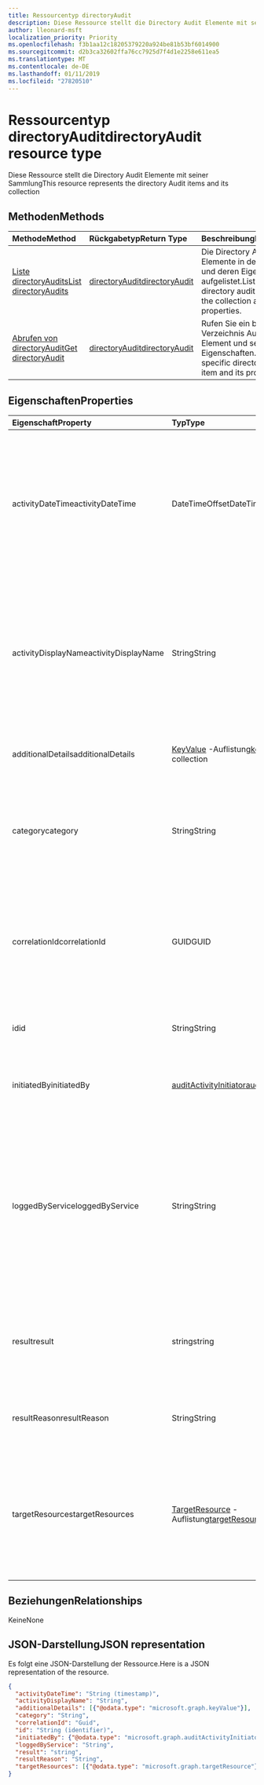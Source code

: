 ```yaml
---
title: Ressourcentyp directoryAudit
description: Diese Ressource stellt die Directory Audit Elemente mit seiner Sammlung
author: lleonard-msft
localization_priority: Priority
ms.openlocfilehash: f3b1aa12c18205379220a924be81b53bf6014900
ms.sourcegitcommit: d2b3ca32602ffa76cc7925d7f4d1e2258e611ea5
ms.translationtype: MT
ms.contentlocale: de-DE
ms.lasthandoff: 01/11/2019
ms.locfileid: "27820510"
---
```

# <a name="directoryaudit-resource-type"></a><span data-ttu-id="234fb-103">Ressourcentyp directoryAudit</span><span class="sxs-lookup"><span data-stu-id="234fb-103">directoryAudit resource type</span></span>
<span data-ttu-id="234fb-104">Diese Ressource stellt die Directory Audit Elemente mit seiner Sammlung</span><span class="sxs-lookup"><span data-stu-id="234fb-104">This resource represents the directory Audit items and its collection</span></span>


## <a name="methods"></a><span data-ttu-id="234fb-105">Methoden</span><span class="sxs-lookup"><span data-stu-id="234fb-105">Methods</span></span>

| <span data-ttu-id="234fb-106">Methode</span><span class="sxs-lookup"><span data-stu-id="234fb-106">Method</span></span>           | <span data-ttu-id="234fb-107">Rückgabetyp</span><span class="sxs-lookup"><span data-stu-id="234fb-107">Return Type</span></span>    |<span data-ttu-id="234fb-108">Beschreibung</span><span class="sxs-lookup"><span data-stu-id="234fb-108">Description</span></span>|
|:---------------|:--------|:----------|
|[<span data-ttu-id="234fb-109">Liste directoryAudits</span><span class="sxs-lookup"><span data-stu-id="234fb-109">List directoryAudits</span></span>](../api/directoryaudit-list.md) | [<span data-ttu-id="234fb-110">directoryAudit</span><span class="sxs-lookup"><span data-stu-id="234fb-110">directoryAudit</span></span>](directoryaudit.md) |<span data-ttu-id="234fb-111">Die Directory Audit-Elemente in der Auflistung und deren Eigenschaften aufgelistet.</span><span class="sxs-lookup"><span data-stu-id="234fb-111">List the directory audit items in the collection and their properties.</span></span>|
|[<span data-ttu-id="234fb-112">Abrufen von directoryAudit</span><span class="sxs-lookup"><span data-stu-id="234fb-112">Get directoryAudit</span></span>](../api/directoryaudit-get.md) | [<span data-ttu-id="234fb-113">directoryAudit</span><span class="sxs-lookup"><span data-stu-id="234fb-113">directoryAudit</span></span>](directoryaudit.md) |<span data-ttu-id="234fb-114">Rufen Sie ein bestimmtes Verzeichnis Audit-Element und seine Eigenschaften.</span><span class="sxs-lookup"><span data-stu-id="234fb-114">Get a specific directory audit item and its properties.</span></span>|


## <a name="properties"></a><span data-ttu-id="234fb-115">Eigenschaften</span><span class="sxs-lookup"><span data-stu-id="234fb-115">Properties</span></span>
| <span data-ttu-id="234fb-116">Eigenschaft</span><span class="sxs-lookup"><span data-stu-id="234fb-116">Property</span></span>     | <span data-ttu-id="234fb-117">Typ</span><span class="sxs-lookup"><span data-stu-id="234fb-117">Type</span></span>   |<span data-ttu-id="234fb-118">Beschreibung</span><span class="sxs-lookup"><span data-stu-id="234fb-118">Description</span></span>|
|:---------------|:--------|:----------|
|<span data-ttu-id="234fb-119">activityDateTime</span><span class="sxs-lookup"><span data-stu-id="234fb-119">activityDateTime</span></span>|<span data-ttu-id="234fb-120">DateTimeOffset</span><span class="sxs-lookup"><span data-stu-id="234fb-120">DateTimeOffset</span></span>|<span data-ttu-id="234fb-121">Gibt an, das Datum und die Zeit, die die Aktivität ausgeführt wurde.</span><span class="sxs-lookup"><span data-stu-id="234fb-121">Indicates the date and time the activity was performed.</span></span> <span data-ttu-id="234fb-122">Der Zeitstempel-Typ ist immer in UTC-Zeit.</span><span class="sxs-lookup"><span data-stu-id="234fb-122">The Timestamp type is always in UTC time.</span></span> <span data-ttu-id="234fb-123">Mitternacht UTC-Zeit am 1. Januar 2014 würde z. B. wie folgt aussehen: `'2014-01-01T00:00:00Z'`</span><span class="sxs-lookup"><span data-stu-id="234fb-123">For example, midnight UTC on Jan 1, 2014 would look like this: `'2014-01-01T00:00:00Z'`</span></span>|
|<span data-ttu-id="234fb-124">activityDisplayName</span><span class="sxs-lookup"><span data-stu-id="234fb-124">activityDisplayName</span></span>|<span data-ttu-id="234fb-125">String</span><span class="sxs-lookup"><span data-stu-id="234fb-125">String</span></span>|<span data-ttu-id="234fb-126">Gibt den Namen der Aktivität oder der Name des Vorgangs (z. B.</span><span class="sxs-lookup"><span data-stu-id="234fb-126">Indicates the activity name or the operation name (E.g.</span></span> <span data-ttu-id="234fb-127">"Erstellen von Benutzer", "Add Mitglied der Gruppe").</span><span class="sxs-lookup"><span data-stu-id="234fb-127">"Create User", "Add member to group").</span></span> <span data-ttu-id="234fb-128">Eine Liste der Aktivitäten protokolliert finden Sie in der [Liste von Azure Ad-Aktivität](https://docs.microsoft.com/en-us/azure/active-directory/active-directory-reporting-activity-audit-logs#azure-ad-audit-activity-list).</span><span class="sxs-lookup"><span data-stu-id="234fb-128">For a list of activities logged,refer to [Azure Ad activity list](https://docs.microsoft.com/en-us/azure/active-directory/active-directory-reporting-activity-audit-logs#azure-ad-audit-activity-list).</span></span>|
|<span data-ttu-id="234fb-129">additionalDetails</span><span class="sxs-lookup"><span data-stu-id="234fb-129">additionalDetails</span></span>|<span data-ttu-id="234fb-130">[KeyValue](keyvalue.md) -Auflistung</span><span class="sxs-lookup"><span data-stu-id="234fb-130">[keyValue](keyvalue.md) collection</span></span>|<span data-ttu-id="234fb-131">Gibt zusätzliche Informationen für die Aktivität an.</span><span class="sxs-lookup"><span data-stu-id="234fb-131">Indicates additional details on the activity.</span></span>|
|<span data-ttu-id="234fb-132">category</span><span class="sxs-lookup"><span data-stu-id="234fb-132">category</span></span>|<span data-ttu-id="234fb-133">String</span><span class="sxs-lookup"><span data-stu-id="234fb-133">String</span></span>|<span data-ttu-id="234fb-134">Gibt an, welche Ressourcenkategorie, die von der Aktivität gerichtet ist.</span><span class="sxs-lookup"><span data-stu-id="234fb-134">Indicates which resource category that's targeted by the activity.</span></span> <span data-ttu-id="234fb-135">(Zum Beispiel: die Verwaltung von usw. Gruppe Management..)</span><span class="sxs-lookup"><span data-stu-id="234fb-135">(For example: User Management, Group Management etc..)</span></span>|
|<span data-ttu-id="234fb-136">correlationId</span><span class="sxs-lookup"><span data-stu-id="234fb-136">correlationId</span></span>|<span data-ttu-id="234fb-137">GUID</span><span class="sxs-lookup"><span data-stu-id="234fb-137">GUID</span></span>|<span data-ttu-id="234fb-138">Gibt eine eindeutige ID, mit deren Aktivitäten korrelieren, die über verschiedene Dienste erstrecken.</span><span class="sxs-lookup"><span data-stu-id="234fb-138">Indicates a unique ID that helps correlate activities that span across various services.</span></span> <span data-ttu-id="234fb-139">Kann in Ablaufprotokolle zwischen Diensten verwendet werden.</span><span class="sxs-lookup"><span data-stu-id="234fb-139">Can be used to trace logs across services.</span></span>|
|<span data-ttu-id="234fb-140">id</span><span class="sxs-lookup"><span data-stu-id="234fb-140">id</span></span>|<span data-ttu-id="234fb-141">String</span><span class="sxs-lookup"><span data-stu-id="234fb-141">String</span></span>| <span data-ttu-id="234fb-142">Gibt die eindeutige ID für die Aktivität an.</span><span class="sxs-lookup"><span data-stu-id="234fb-142">Indicates the unique ID for the activity.</span></span> <span data-ttu-id="234fb-143">Dies ist eine GUID.</span><span class="sxs-lookup"><span data-stu-id="234fb-143">This is a GUID.</span></span>|
|<span data-ttu-id="234fb-144">initiatedBy</span><span class="sxs-lookup"><span data-stu-id="234fb-144">initiatedBy</span></span>|[<span data-ttu-id="234fb-145">auditActivityInitiator</span><span class="sxs-lookup"><span data-stu-id="234fb-145">auditActivityInitiator</span></span>](auditactivityinitiator.md)|<span data-ttu-id="234fb-146">Gibt an, dass Informationen über den Benutzer oder die app die Aktivität initiiert hat.</span><span class="sxs-lookup"><span data-stu-id="234fb-146">Indicates information about the user or app initiated the activity.</span></span>|
|<span data-ttu-id="234fb-147">loggedByService</span><span class="sxs-lookup"><span data-stu-id="234fb-147">loggedByService</span></span>|<span data-ttu-id="234fb-148">String</span><span class="sxs-lookup"><span data-stu-id="234fb-148">String</span></span>|<span data-ttu-id="234fb-149">Gibt an, auf dem Dienst die Aktivität initiiert, Informationen (zum Beispiel: Self-Service-Kennwortverwaltung, Core Directory, B2C, Benutzer eingeladen, Microsoft Identity Manager, privilegierten Identity Management.</span><span class="sxs-lookup"><span data-stu-id="234fb-149">Indicates information on which service initiated the activity (For example: Self-service Password Management, Core Directory, B2C, Invited Users, Microsoft Identity Manager, Privileged Identity Management.</span></span>|
|<span data-ttu-id="234fb-150">result</span><span class="sxs-lookup"><span data-stu-id="234fb-150">result</span></span>|<span data-ttu-id="234fb-151">string</span><span class="sxs-lookup"><span data-stu-id="234fb-151">string</span></span>| <span data-ttu-id="234fb-152">Gibt das Ergebnis der Aktivität an. Mögliche Werte sind: `success`, `failure`, `timeout`, `unknownFutureValue`.</span><span class="sxs-lookup"><span data-stu-id="234fb-152">Indicates the result of the activity.Possible values are: `success`, `failure`, `timeout`, `unknownFutureValue`.</span></span>||
|<span data-ttu-id="234fb-153">resultReason</span><span class="sxs-lookup"><span data-stu-id="234fb-153">resultReason</span></span>|<span data-ttu-id="234fb-154">String</span><span class="sxs-lookup"><span data-stu-id="234fb-154">String</span></span>|<span data-ttu-id="234fb-155">Gibt die Ursache für Fehler an, ob das Ergebnis "Fehler" oder "Timeout" ist.</span><span class="sxs-lookup"><span data-stu-id="234fb-155">Indicates the reason for failure if the result is "Failure" or "timeout".</span></span>|
|<span data-ttu-id="234fb-156">targetResources</span><span class="sxs-lookup"><span data-stu-id="234fb-156">targetResources</span></span>|<span data-ttu-id="234fb-157">[TargetResource](targetresource.md) -Auflistung</span><span class="sxs-lookup"><span data-stu-id="234fb-157">[targetResource](targetresource.md) collection</span></span>|<span data-ttu-id="234fb-158">Gibt Informationen für die Ressource der Aktivitäten geändert wurde.</span><span class="sxs-lookup"><span data-stu-id="234fb-158">Indicates information on which resource was changed due to the activity.</span></span> <span data-ttu-id="234fb-159">Ressource Zieltyp können Benutzer, Gerät, Directory, App, Rolle, Gruppe, Richtlinie oder andere sein.</span><span class="sxs-lookup"><span data-stu-id="234fb-159">Target Resource Type can be User, Device, Directory, App, Role, Group, Policy or Other.</span></span>

## <a name="relationships"></a><span data-ttu-id="234fb-160">Beziehungen</span><span class="sxs-lookup"><span data-stu-id="234fb-160">Relationships</span></span>
<span data-ttu-id="234fb-161">Keine</span><span class="sxs-lookup"><span data-stu-id="234fb-161">None</span></span>


## <a name="json-representation"></a><span data-ttu-id="234fb-162">JSON-Darstellung</span><span class="sxs-lookup"><span data-stu-id="234fb-162">JSON representation</span></span>

<span data-ttu-id="234fb-163">Es folgt eine JSON-Darstellung der Ressource.</span><span class="sxs-lookup"><span data-stu-id="234fb-163">Here is a JSON representation of the resource.</span></span>

<!-- {
  "blockType": "resource",
  "optionalProperties": [

  ],
  "@odata.type": "microsoft.graph.directoryAudit"
}-->

```json
{
  "activityDateTime": "String (timestamp)",
  "activityDisplayName": "String",
  "additionalDetails": [{"@odata.type": "microsoft.graph.keyValue"}],
  "category": "String",
  "correlationId": "Guid",
  "id": "String (identifier)",
  "initiatedBy": {"@odata.type": "microsoft.graph.auditActivityInitiator"},
  "loggedByService": "String",
  "result": "string",
  "resultReason": "String",
  "targetResources": [{"@odata.type": "microsoft.graph.targetResource"}]
}

```

<!-- uuid: 8fcb5dbc-d5aa-4681-8e31-b001d5168d79
2015-10-25 14:57:30 UTC -->
<!-- {
  "type": "#page.annotation",
  "description": "directoryAudit resource",
  "keywords": "",
  "section": "documentation",
  "tocPath": ""
}-->
